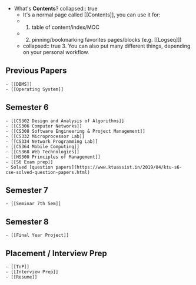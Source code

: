 - What's **Contents**?
  collapsed:: true
	- It's a normal page called [[Contents]], you can use it for:
	- 1. table of content/index/MOC
	- 2. pinning/bookmarking favorites pages/blocks (e.g. [[Logseq]])
	-
	  collapsed:: true
	  	  3. You can also put many different things, depending on your personal workflow.
## Previous Papers
	- [[DBMS]]
	- [[Operating System]]
## Semester 6
	- [[CS302 Design and Analysis of Algorithms]]
	- [[CS306 Computer Networks]]
	- [[CS308 Software Engineering & Project Management]]
	- [[CS332 Microprocessor Lab]]
	- [[CS334 Network Programming Lab]]
	- [[CS364 Mobile Computing]]
	- [[CS368 Web Technologies]]
	- [[HS300 Principles of Management]]
	- [[S6 Exam prep]]
	- Solved [question papers](https://www.ktuassist.in/2019/04/ktu-s6-cse-solved-question-papers.html)
## Semester 7
	- [[Seminar 7th Sem]]
## Semester 8
	- [[Final Year Project]]
## Placement / Interview Prep
	- [[TnP]]
	- [[Interview Prep]]
	- [[Resume]]